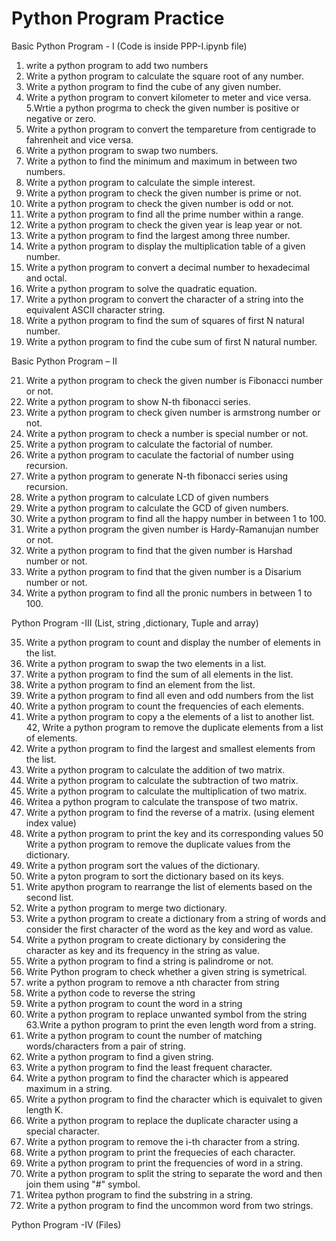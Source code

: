 # Python Program Practice

Basic Python Program - I (Code is inside PPP-I.ipynb file)

1. write a python program to add two numbers
2. Write a python program to calculate the square root of any number.
3. Write a python program to find the cube of any given number.
4. Write a python program to convert kilometer to meter and vice versa.
5.Wrtie a python progrma to check the given number is positive or negative or zero.
6. Write a python program to convert the tempareture from centigrade to fahrenheit and vice versa.
7. Write a python program to swap two numbers.
8. Write a python to find the minimum and maximum in between two numbers.
9. Write a python program to calculate the simple interest.
10. Write a python program to check the given  number is prime or not.
11. Write a python program to check the given number is odd or not.
12. Write a python program to find all the prime number within a range.
13. Write a python program to check the given year is leap year or not.
14. Write a python program to find the largest among three number.
15. Write a python program to display the multiplication table of a given number.
16. Write a python program to convert a decimal number to hexadecimal and octal.
17. Write a python program to solve the quadratic equation.
18. Write a python program to convert the character of a string into the equivalent ASCII character string.
19. Write a python program to find the sum of squares of first N natural number.
20. Write a python program to find the cube sum of first N natural number.

Basic Python Program – II

21. Write a python program to check the given number is Fibonacci number or not.
22. Write a python program to show N-th fibonacci series.
23. Write a python program to check given number is armstrong number or not.
24. Write a python program to check a number is special number or not.
25. Write a python program to calculate the factorial of number.
26. Write a python program to caculate the factorial of number using recursion.
27. Write a python program to generate N-th fibonacci series using recursion.
28. Write a python program to calculate LCD of given numbers
29. Write a python program to calculate the GCD of given numbers.
30. Write a python program to find all the happy number in between 1 to 100.
31. Write a python program the given number is Hardy-Ramanujan number or not.
32. Write a python program to find that the given number is Harshad number or not.
33. Write a python program to find that the given number is a Disarium number or not.
34. Write a python program to find all the pronic numbers in between 1 to 100.

Python Program -III (List, string ,dictionary, Tuple and array)

35. Write a python program to count and display the number of elements in the list.
36. Write a python program to swap the two elements in a list.
37. Write a python program to find the sum of all elements in the list.
38. Write a python program to find an element from the list.
39. Write a python program to find all even  and odd numbers from the list
40. Write a python program to count the frequencies of each elements.
41. Write a python program to copy a the elements of a list to another list.
42, Write a python program to remove the duplicate elements from a list of elements.
43. Write a python program to find the largest and smallest elements from the list.
44. Write a python program to calculate the addition of two matrix.
45. Write a python program to calculate the subtraction of two matrix.
46. Write a python program to calculate the multiplication of two matrix.
47. Writea a python program to calculate the transpose of two matrix.
48. Write a python program to find the reverse of a matrix. (using element index value)
49. Write a python program to print the key and its corresponding values
50 Write a python program to remove the duplicate values from the dictionary.
51. Write a python program sort the values of the dictionary.
52. Write a pyton program to sort the dictionary based on its keys.
53. Write apython program to rearrange the list of elements based on the second list.
54. Write a python program to merge two dictionary.
55. Write a python program to create a dictionary from a string of words and consider the first character of the word as the key and word as value.
56. Write a python program to create dictionary by considering the character as key and its frequency in the string as value. 
57. Write a python program to find a string is palindrome or not.
58. Write Python program to check whether a given string is symetrical.
59. write a python program to remove a nth character from string
60. Write a python code to reverse the string
61. Write a python program to count the word in a string
62. Write a python program to replace unwanted symbol from the string
63.Write a python program to print the even length word from a string.
64. Write a python program to count the number of matching words/characters from a pair of string.
65. Write a python program to find a given string.
66. Write a python program to find the least frequent character.
67. Write a python program to find the character which is appeared maximum in a string.
68. Write a python program to find the character which is equivalet to given length K.
69. Write a python program to replace the duplicate character using a special character. 
70. Write a python program to remove the i-th character from a string.
71. Write a python program to print the frequecies of each character.
72. Write a python program to print the frequencies of word in a string.
73. Write a python program to split the string to separate the word and then join them using "#" symbol.
74. Writea python program to find the substring in a string.
75. Write a python program to find the uncommon word from two strings.


Python Program -IV (Files)
